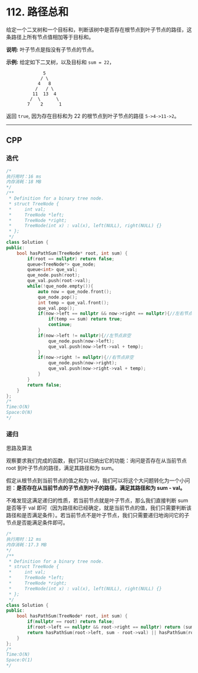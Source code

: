 # 112. 路径总和

给定一个二叉树和一个目标和，判断该树中是否存在根节点到叶子节点的路径，这条路径上所有节点值相加等于目标和。

**说明:** 叶子节点是指没有子节点的节点。

**示例:** 
给定如下二叉树，以及目标和 `sum = 22`，

```
              5
             / \
            4   8
           /   / \
          11  13  4
         /  \      \
        7    2      1
```

返回 `true`, 因为存在目标和为 22 的根节点到叶子节点的路径 `5->4->11->2`。

***

## CPP

### 迭代

```cpp
/*
执行用时：16 ms
内存消耗：18 MB
*/
/**
 * Definition for a binary tree node.
 * struct TreeNode {
 *     int val;
 *     TreeNode *left;
 *     TreeNode *right;
 *     TreeNode(int x) : val(x), left(NULL), right(NULL) {}
 * };
 */
class Solution {
public:
    bool hasPathSum(TreeNode* root, int sum) {
        if(root == nullptr) return false;
        queue<TreeNode*> que_node;
        queue<int> que_val;
        que_node.push(root);
        que_val.push(root->val);
        while(!que_node.empty()){
            auto now = que_node.front();
            que_node.pop();
            int temp = que_val.front();
            que_val.pop();
            if(now->left == nullptr && now->right == nullptr){//左右节点均为空
                if(temp == sum) return true;
                continue;
            }
            if(now->left != nullptr){//左节点非空
                que_node.push(now->left);
                que_val.push(now->left->val + temp);
            }
            if(now->right != nullptr){//右节点非空
                que_node.push(now->right);
                que_val.push(now->right->val + temp);
            }
        }
        return false;
    }
};
/*
Time:O(N)
Space:O(N)
*/
```



### 递归

思路及算法

观察要求我们完成的函数，我们可以归纳出它的功能：询问是否存在从当前节点 root 到叶子节点的路径，满足其路径和为 sum。

假定从根节点到当前节点的值之和为 val，我们可以将这个大问题转化为一个小问题：**是否存在从当前节点的子节点到叶子的路径，满足其路径和为 sum - val。**

不难发现这满足递归的性质，若当前节点就是叶子节点，那么我们直接判断 sum 是否等于 val 即可（因为路径和已经确定，就是当前节点的值，我们只需要判断该路径和是否满足条件）。若当前节点不是叶子节点，我们只需要递归地询问它的子节点是否能满足条件即可。

```cpp
/*
执行用时：12 ms
内存消耗：17.3 MB
*/
/**
 * Definition for a binary tree node.
 * struct TreeNode {
 *     int val;
 *     TreeNode *left;
 *     TreeNode *right;
 *     TreeNode(int x) : val(x), left(NULL), right(NULL) {}
 * };
 */
class Solution {
public:
    bool hasPathSum(TreeNode* root, int sum) {
        if(nullptr == root) return false;
        if(root->left == nullptr && root->right == nullptr) return (sum == root->val);
        return hasPathSum(root->left, sum - root->val) || hasPathSum(root->right, sum - root->val);
    }
};
/*
Time:O(N)
Space:O(1)
*/
```


